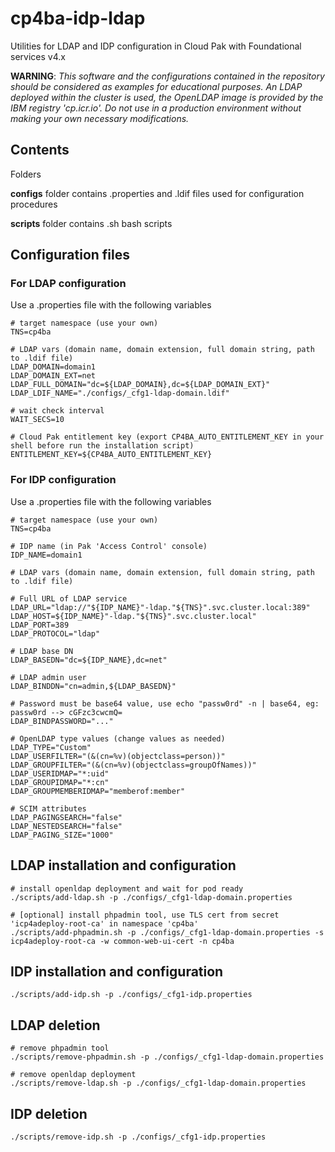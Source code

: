 # cp4ba-idp-ldap

Utilities for LDAP and IDP configuration in Cloud Pak with Foundational services v4.x

<b>WARNING</b>:
<i>
This software and the configurations contained in the repository should be considered as examples for educational purposes.
An LDAP deployed within the cluster is used, the OpenLDAP image is provided by the IBM registry 'cp.icr.io'.
Do not use in a production environment without making your own necessary modifications.
</i>

## Contents

Folders

<b>configs</b> folder contains .properties and .ldif files used for configuration procedures

<b>scripts</b> folder contains .sh bash scripts


## Configuration files

### For LDAP configuration 

Use a .properties file with the following variables
```
# target namespace (use your own)
TNS=cp4ba

# LDAP vars (domain name, domain extension, full domain string, path to .ldif file)
LDAP_DOMAIN=domain1
LDAP_DOMAIN_EXT=net
LDAP_FULL_DOMAIN="dc=${LDAP_DOMAIN},dc=${LDAP_DOMAIN_EXT}"
LDAP_LDIF_NAME="./configs/_cfg1-ldap-domain.ldif"

# wait check interval
WAIT_SECS=10

# Cloud Pak entitlement key (export CP4BA_AUTO_ENTITLEMENT_KEY in your shell before run the installation script)
ENTITLEMENT_KEY=${CP4BA_AUTO_ENTITLEMENT_KEY}
```


### For IDP configuration 

Use a .properties file with the following variables
```
# target namespace (use your own)
TNS=cp4ba

# IDP name (in Pak 'Access Control' console)
IDP_NAME=domain1

# LDAP vars (domain name, domain extension, full domain string, path to .ldif file)

# Full URL of LDAP service
LDAP_URL="ldap://"${IDP_NAME}"-ldap."${TNS}".svc.cluster.local:389"
LDAP_HOST=${IDP_NAME}"-ldap."${TNS}".svc.cluster.local"
LDAP_PORT=389
LDAP_PROTOCOL="ldap"
                 
# LDAP base DN
LDAP_BASEDN="dc=${IDP_NAME},dc=net"

# LDAP admin user
LDAP_BINDDN="cn=admin,${LDAP_BASEDN}"

# Password must be base64 value, use echo "passw0rd" -n | base64, eg: passw0rd --> cGFzc3cwcmQ=
LDAP_BINDPASSWORD="..."

# OpenLDAP type values (change values as needed)
LDAP_TYPE="Custom"
LDAP_USERFILTER="(&(cn=%v)(objectclass=person))" 
LDAP_GROUPFILTER="(&(cn=%v)(objectclass=groupOfNames))"
LDAP_USERIDMAP="*:uid"
LDAP_GROUPIDMAP="*:cn"
LDAP_GROUPMEMBERIDMAP="memberof:member"

# SCIM attributes
LDAP_PAGINGSEARCH="false"
LDAP_NESTEDSEARCH="false"
LDAP_PAGING_SIZE="1000" 

```


## LDAP installation and configuration
```
# install openldap deployment and wait for pod ready
./scripts/add-ldap.sh -p ./configs/_cfg1-ldap-domain.properties

# [optional] install phpadmin tool, use TLS cert from secret 'icp4adeploy-root-ca' in namespace 'cp4ba'
./scripts/add-phpadmin.sh -p ./configs/_cfg1-ldap-domain.properties -s icp4adeploy-root-ca -w common-web-ui-cert -n cp4ba

```

## IDP installation and configuration
```
./scripts/add-idp.sh -p ./configs/_cfg1-idp.properties
```


## LDAP deletion
```
# remove phpadmin tool
./scripts/remove-phpadmin.sh -p ./configs/_cfg1-ldap-domain.properties

# remove openldap deployment
./scripts/remove-ldap.sh -p ./configs/_cfg1-ldap-domain.properties

```

## IDP deletion
```
./scripts/remove-idp.sh -p ./configs/_cfg1-idp.properties
```

